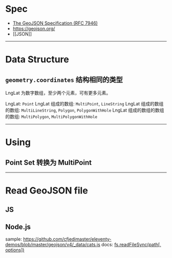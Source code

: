 # Spec
- [The GeoJSON Specification (RFC 7946)](https://tools.ietf.org/html/rfc7946)
- https://geojson.org/
- [[JSON]]

---

# Data Structure

## `geometry.coordinates` 结构相同的类型

LngLat 为数字数组，至少两个元素，可有更多元素。

LngLat: `Point`
LngLat 组成的数组: `MultiPoint`, `LineString`
LngLat 组成的数组的数组: `MultiLineString`, `Polygon`, `PolygonWithHole`
LngLat 组成的数组的数组的数组: `MultiPolygon`, `MultiPolygonWithHole`



---

# Using

## Point Set 转换为 MultiPoint


---

# Read GeoJSON file

## JS



## Node.js

sample: https://github.com/cfjedimaster/eleventy-demos/blob/master/geojson/v4/_data/cats.js
docs: [fs.readFileSync(path[, options])](https://nodejs.org/docs/latest-v14.x/api/fs.html#fs_fs_readfilesync_path_options)
